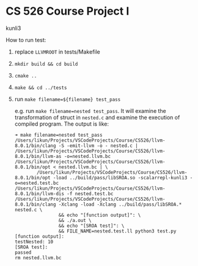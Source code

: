 # CS 526 Course Project I

kunli3

How to run test:

1. replace `LLVMROOT` in tests/Makefile

1. `mkdir build && cd build`

1. `cmake ..`

1. `make && cd ../tests`

2. run `make filename=${filename} test_pass`

   e.g. run `make filename=nested test_pass`. It will examine the transformation of struct in `nested.c` and examine the execution of compiled program. The output is like:

   ```
   ➜ make filename=nested test_pass
   /Users/likun/Projects/VSCodeProjects/Course/CS526/llvm-8.0.1/bin/clang -S -emit-llvm -o - nested.c | /Users/likun/Projects/VSCodeProjects/Course/CS526/llvm-8.0.1/bin/llvm-as -o=nested.llvm.bc
   /Users/likun/Projects/VSCodeProjects/Course/CS526/llvm-8.0.1/bin/opt < nested.llvm.bc | \
           /Users/likun/Projects/VSCodeProjects/Course/CS526/llvm-8.0.1/bin/opt -load ../build/pass/libSROA.so -scalarrepl-kunli3 -o=nested.test.bc
   /Users/likun/Projects/VSCodeProjects/Course/CS526/llvm-8.0.1/bin/llvm-dis -f nested.test.bc
   /Users/likun/Projects/VSCodeProjects/Course/CS526/llvm-8.0.1/bin/clang -Xclang -load -Xclang ../build/pass/libSROA.* nested.c \
                   && echo "[function output]": \
                   && ./a.out \
                   && echo "[SROA test]": \
                   && FILE_NAME=nested.test.ll python3 test.py
   [function output]:
   testNested: 10  
   [SROA test]:
   passed
   rm nested.llvm.bc
   ```
   
   